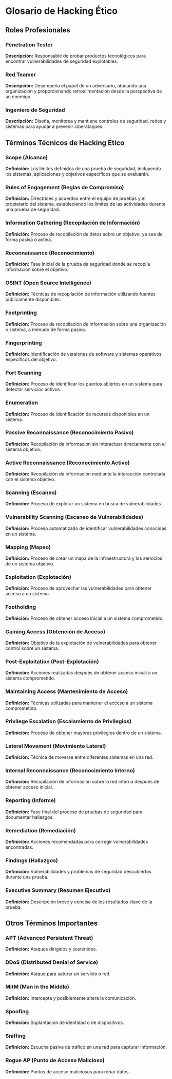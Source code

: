 # Glosario de Hacking Ético

## Roles Profesionales

### Penetration Tester
**Descripción:** Responsable de probar productos tecnológicos para encontrar vulnerabilidades de seguridad explotables.

### Red Teamer
**Descripción:** Desempeña el papel de un adversario, atacando una organización y proporcionando retroalimentación desde la perspectiva de un enemigo.

### Ingeniero de Seguridad
**Descripción:** Diseña, monitorea y mantiene controles de seguridad, redes y sistemas para ayudar a prevenir ciberataques.

## Términos Técnicos de Hacking Ético

### Scope (Alcance)
**Definición:** Los límites definidos de una prueba de seguridad, incluyendo los sistemas, aplicaciones y objetivos específicos que se evaluarán.

### Rules of Engagement (Reglas de Compromiso)
**Definición:** Directrices y acuerdos entre el equipo de pruebas y el propietario del sistema, estableciendo los límites de las actividades durante una prueba de seguridad.

### Information Gathering (Recopilación de Información)
**Definición:** Proceso de recopilación de datos sobre un objetivo, ya sea de forma pasiva o activa.

### Reconnaissance (Reconocimiento)
**Definición:** Fase inicial de la prueba de seguridad donde se recopila información sobre el objetivo.

### OSINT (Open Source Intelligence)
**Definición:** Técnicas de recopilación de información utilizando fuentes públicamente disponibles.

### Footprinting
**Definición:** Proceso de recopilación de información sobre una organización o sistema, a menudo de forma pasiva.

### Fingerprinting
**Definición:** Identificación de versiones de software y sistemas operativos específicos del objetivo.

### Port Scanning
**Definición:** Proceso de identificar los puertos abiertos en un sistema para detectar servicios activos.

### Enumeration
**Definición:** Proceso de identificación de recursos disponibles en un sistema.

### Passive Reconnaissance (Reconocimiento Pasivo)
**Definición:** Recopilación de información sin interactuar directamente con el sistema objetivo.

### Active Reconnaissance (Reconocimiento Activo)
**Definición:** Recopilación de información mediante la interacción controlada con el sistema objetivo.

### Scanning (Escaneo)
**Definición:** Proceso de explorar un sistema en busca de vulnerabilidades.

### Vulnerability Scanning (Escaneo de Vulnerabilidades)
**Definición:** Proceso automatizado de identificar vulnerabilidades conocidas en un sistema.

### Mapping (Mapeo)
**Definición:** Proceso de crear un mapa de la infraestructura y los servicios de un sistema objetivo.

### Exploitation (Explotación)
**Definición:** Proceso de aprovechar las vulnerabilidades para obtener acceso a un sistema.

### Footholding
**Definición:** Proceso de obtener acceso inicial a un sistema comprometido.

### Gaining Access (Obtención de Acceso)
**Definición:** Objetivo de la explotación de vulnerabilidades para obtener control sobre un sistema.

### Post-Exploitation (Post-Explotación)
**Definición:** Acciones realizadas después de obtener acceso inicial a un sistema comprometido.

### Maintaining Access (Mantenimiento de Acceso)
**Definición:** Técnicas utilizadas para mantener el acceso a un sistema comprometido.

### Privilege Escalation (Escalamiento de Privilegios)
**Definición:** Proceso de obtener mayores privilegios dentro de un sistema.

### Lateral Movement (Movimiento Lateral)
**Definición:** Técnica de moverse entre diferentes sistemas en una red.

### Internal Reconnaissance (Reconocimiento Interno)
**Definición:** Recopilación de información sobre la red interna después de obtener acceso inicial.

### Reporting (Informe)
**Definición:** Fase final del proceso de pruebas de seguridad para documentar hallazgos.

### Remediation (Remediación)
**Definición:** Acciones recomendadas para corregir vulnerabilidades encontradas.

### Findings (Hallazgos)
**Definición:** Vulnerabilidades y problemas de seguridad descubiertos durante una prueba.

### Executive Summary (Resumen Ejecutivo)
**Definición:** Descripción breve y concisa de los resultados clave de la prueba.

## Otros Términos Importantes

### APT (Advanced Persistent Threat)
**Definición:** Ataques dirigidos y sostenidos.

### DDoS (Distributed Denial of Service)
**Definición:** Ataque para saturar un servicio o red.

### MitM (Man in the Middle)
**Definición:** Intercepta y posiblemente altera la comunicación.

### Spoofing
**Definición:** Suplantación de identidad o de dispositivos.

### Sniffing
**Definición:** Escucha pasiva de tráfico en una red para capturar información.

### Rogue AP (Punto de Acceso Malicioso)
**Definición:** Puntos de acceso maliciosos para robar datos.
